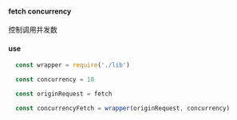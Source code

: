 #### fetch concurrency

控制调用并发数

#### use

```js
  const wrapper = require('./lib')

  const concurrency = 10

  const originRequest = fetch

  const concurrencyFetch = wrapper(originRequest, concurrency)
```